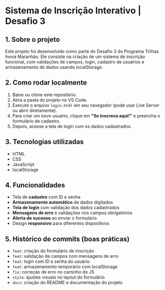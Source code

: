 # Sistema de Inscrição Interativo | Desafio 3

## 1. Sobre o projeto
Este projeto foi desenvolvido como parte do Desafio 3 do Programa Trilhas Inova Maranhão. Ele consiste na criação de um sistema de inscrição funcional, com validações de campos, login, cadastro de usuários e armazenamento de dados usando localStorage.

## 2. Como rodar localmente

1. Baixe ou clone este repositório.
2. Abra a pasta do projeto no VS Code.
3. Execute o arquivo `login.html` em seu navegador (pode usar Live Server ou abrir diretamente).
4. Para criar um novo usuário, clique em **"Se inscreva aqui!"** e preencha o formulário de cadastro.
5. Depois, acesse a tela de login com os dados cadastrados.

## 3. Tecnologias utilizadas

- HTML
- CSS
- JavaScript
- localStorage

## 4. Funcionalidades

- Tela de **cadastro** com ID e senha
- **Armazenamento automático** de dados digitados
- **Tela de login** com validação dos dados cadastrados
- **Mensagens de erro** e validações nos campos obrigatórios
- **Alerta de sucesso** ao enviar o formulário
- Design **responsivo** para diferentes dispositivos

## 5. Histórico de commits (boas práticas)

- `feat`: criação do formulário de inscrição
- `feat`: validação de campos com mensagens de erro
- `feat`: login com ID e senha do usuário
- `feat`: armazenamento temporário com localStorage
- `fix`: correção de erro no caminho do JS
- `style`: ajustes visuais no layout do formulário
- `docs`: criação do README e documentação do projeto
